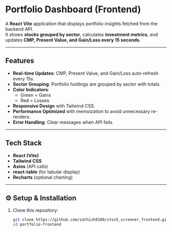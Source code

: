 # Portfolio Dashboard (Frontend)

A **React Vite** application that displays portfolio insights fetched from the backend API.  
It shows **stocks grouped by sector**, calculates **investment metrics**, and updates **CMP, Present Value, and Gain/Loss every 15 seconds**.

---

## Features
- **Real-time Updates**: CMP, Present Value, and Gain/Loss auto-refresh every 15s.
- **Sector Grouping**: Portfolio holdings are grouped by sector with totals.
- **Color Indicators**:  
  - Green = Gains  
  - Red = Losses
- **Responsive Design** with Tailwind CSS.
- **Performance Optimized** with memoization to avoid unnecessary re-renders.
- **Error Handling**: Clear messages when API fails.

---

## Tech Stack
- **React (Vite)**
- **Tailwind CSS**
- **Axios** (API calls)
- **react-table** (for tabular display)
- **Recharts** (optional charting)

---

## ⚙️ Setup & Installation

1. Clone this repository:
   ```bash
   git clone https://github.com/sathish0108/stock_screener_frontend.git
   cd portfolio-frontend

